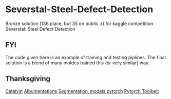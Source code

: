 # Severstal-Steel-Defect-Detection
Bronze solution (136 place, but 35 on public :() for kaggle competition Severstal: Steel Defect Detection
## FYI
The code given here is an example of training and testing piplines. The final solution is a blend of many moldes trained this (or very similar) way.
## Thanksgiving
[Catalyst](https://github.com/catalyst-team/catalyst)
[Albumentations](https://github.com/albumentations-team/albumentations)
[Segmentation_models.pytorch](https://github.com/qubvel/segmentation_models.pytorch)
[Pytorch Toolbelt](https://github.com/BloodAxe/pytorch-toolbelt)

